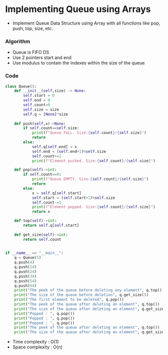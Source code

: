 # Implementing Queue using Arrays 

-  Implement Queue Data Structure using Array with all functions like pop, push, top, size, etc.

### Algorithm 

- Queue is FIFO DS
- Use 2 pointers start and end 
- Use modulus to contain the indexes within the size of the queue

### Code 

```python 
class Queue():
    def __init__(self,size) -> None:
        self.start = 0
        self.end = 0
        self.count=0
        self.size = size
        self.q = [None]*size
    
    def push(self,x)->None:
        if self.count==self.size:
            print(f"Queue FULL. Size:{self.count}/{self.size}")
            return
        else:
            self.q[self.end] = x
            self.end = (self.end+1)%self.size
            self.count+=1
            print(f"Element pushed. Size:{self.count}/{self.size}")

    def pop(self)->int:
        if self.count==0:
            print(f"Queue EMPTY. Size:{self.count}/{self.size}")
            return 
        else:
            x = self.q[self.start] 
            self.start = (self.start+1)%self.size
            self.count-=1
            print(f"Element popped. Size:{self.count}/{self.size}")
            return x

    def top(self)->int:
        return self.q[self.start]
            
    def get_size(self)->int:
        return self.count
    

if __name__ == "__main__":
    q = Queue(5)
    q.push(4)
    q.push(14)
    q.push(24)
    q.push(34)
    q.push(54)
    q.push(64)
    print("The peek of the queue before deleting any element", q.top())
    print("The size of the queue before deletion", q.get_size())
    print("The first element to be deleted", q.pop())
    print("The peek of the queue after deleting an element", q.top())
    print("The size of the queue after deleting an element", q.get_size())
    print("Popped : ", q.pop())
    print("Popped : ", q.pop())
    print("Popped : ", q.pop())
    print("The peek of the queue after deleting an element", q.top())
    print("The size of the queue after deleting an element", q.get_size())
```
- Time complexity : O(1)
- Space complexity : O(n)